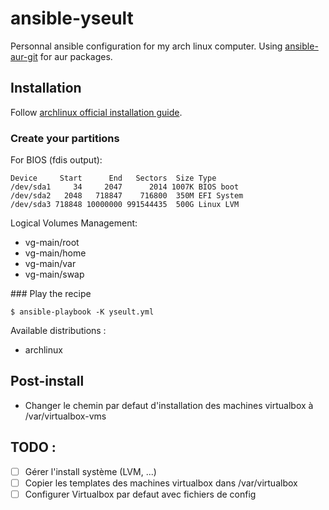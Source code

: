 # ansible-yseult

Personnal ansible configuration for my arch linux computer.
Using [ansible-aur-git](https://github.com/kewlfft/ansible-aur) for aur packages.

## Installation

Follow [archlinux official installation guide](https://wiki.archlinux.org/index.php/Installation_guide).

### Create your partitions

For BIOS (fdis output):
```
Device     Start      End   Sectors  Size Type
/dev/sda1     34     2047      2014 1007K BIOS boot
/dev/sda2   2048   718847    716800  350M EFI System
/dev/sda3 718848 10000000 991544435  500G Linux LVM
```

Logical Volumes Management:
* vg-main/root
* vg-main/home
* vg-main/var
* vg-main/swap

### Play the recipe

```
$ ansible-playbook -K yseult.yml
```
Available distributions :
- archlinux

## Post-install

- Changer le chemin par defaut d'installation des machines virtualbox à /var/virtualbox-vms

## TODO :

- [ ] Gérer l'install système (LVM, ...)
- [ ] Copier les templates des machines virtualbox dans /var/virtualbox
- [ ] Configurer Virtualbox par defaut avec fichiers de config
